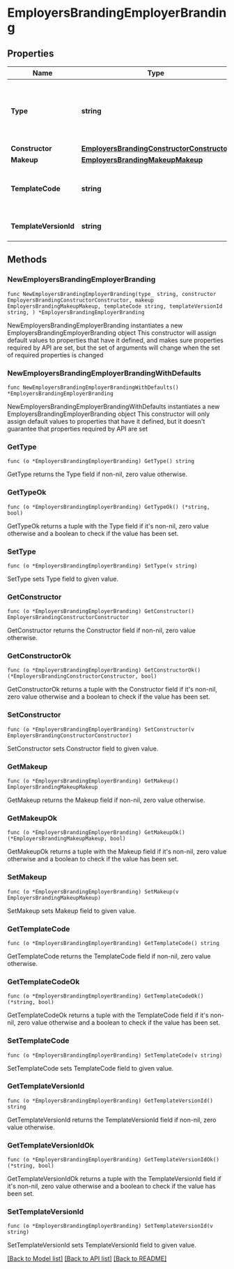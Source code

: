# EmployersBrandingEmployerBranding

## Properties

Name | Type | Description | Notes
------------ | ------------- | ------------- | -------------
**Type** | **string** | Тип брендирования   * constructor - Брендирование типом конструктор          * makeup      - Брендирование типом makeup (хамелеон)  | 
**Constructor** | [**EmployersBrandingConstructorConstructor**](EmployersBrandingConstructorConstructor.md) |  | 
**Makeup** | [**EmployersBrandingMakeupMakeup**](EmployersBrandingMakeupMakeup.md) |  | 
**TemplateCode** | **string** | Уникальный код активного бренд шаблона страницы в формате \&quot;makeup:\\d+\&quot; | 
**TemplateVersionId** | **string** | Идентификатор активной версии бренд шаблона страницы | 

## Methods

### NewEmployersBrandingEmployerBranding

`func NewEmployersBrandingEmployerBranding(type_ string, constructor EmployersBrandingConstructorConstructor, makeup EmployersBrandingMakeupMakeup, templateCode string, templateVersionId string, ) *EmployersBrandingEmployerBranding`

NewEmployersBrandingEmployerBranding instantiates a new EmployersBrandingEmployerBranding object
This constructor will assign default values to properties that have it defined,
and makes sure properties required by API are set, but the set of arguments
will change when the set of required properties is changed

### NewEmployersBrandingEmployerBrandingWithDefaults

`func NewEmployersBrandingEmployerBrandingWithDefaults() *EmployersBrandingEmployerBranding`

NewEmployersBrandingEmployerBrandingWithDefaults instantiates a new EmployersBrandingEmployerBranding object
This constructor will only assign default values to properties that have it defined,
but it doesn't guarantee that properties required by API are set

### GetType

`func (o *EmployersBrandingEmployerBranding) GetType() string`

GetType returns the Type field if non-nil, zero value otherwise.

### GetTypeOk

`func (o *EmployersBrandingEmployerBranding) GetTypeOk() (*string, bool)`

GetTypeOk returns a tuple with the Type field if it's non-nil, zero value otherwise
and a boolean to check if the value has been set.

### SetType

`func (o *EmployersBrandingEmployerBranding) SetType(v string)`

SetType sets Type field to given value.


### GetConstructor

`func (o *EmployersBrandingEmployerBranding) GetConstructor() EmployersBrandingConstructorConstructor`

GetConstructor returns the Constructor field if non-nil, zero value otherwise.

### GetConstructorOk

`func (o *EmployersBrandingEmployerBranding) GetConstructorOk() (*EmployersBrandingConstructorConstructor, bool)`

GetConstructorOk returns a tuple with the Constructor field if it's non-nil, zero value otherwise
and a boolean to check if the value has been set.

### SetConstructor

`func (o *EmployersBrandingEmployerBranding) SetConstructor(v EmployersBrandingConstructorConstructor)`

SetConstructor sets Constructor field to given value.


### GetMakeup

`func (o *EmployersBrandingEmployerBranding) GetMakeup() EmployersBrandingMakeupMakeup`

GetMakeup returns the Makeup field if non-nil, zero value otherwise.

### GetMakeupOk

`func (o *EmployersBrandingEmployerBranding) GetMakeupOk() (*EmployersBrandingMakeupMakeup, bool)`

GetMakeupOk returns a tuple with the Makeup field if it's non-nil, zero value otherwise
and a boolean to check if the value has been set.

### SetMakeup

`func (o *EmployersBrandingEmployerBranding) SetMakeup(v EmployersBrandingMakeupMakeup)`

SetMakeup sets Makeup field to given value.


### GetTemplateCode

`func (o *EmployersBrandingEmployerBranding) GetTemplateCode() string`

GetTemplateCode returns the TemplateCode field if non-nil, zero value otherwise.

### GetTemplateCodeOk

`func (o *EmployersBrandingEmployerBranding) GetTemplateCodeOk() (*string, bool)`

GetTemplateCodeOk returns a tuple with the TemplateCode field if it's non-nil, zero value otherwise
and a boolean to check if the value has been set.

### SetTemplateCode

`func (o *EmployersBrandingEmployerBranding) SetTemplateCode(v string)`

SetTemplateCode sets TemplateCode field to given value.


### GetTemplateVersionId

`func (o *EmployersBrandingEmployerBranding) GetTemplateVersionId() string`

GetTemplateVersionId returns the TemplateVersionId field if non-nil, zero value otherwise.

### GetTemplateVersionIdOk

`func (o *EmployersBrandingEmployerBranding) GetTemplateVersionIdOk() (*string, bool)`

GetTemplateVersionIdOk returns a tuple with the TemplateVersionId field if it's non-nil, zero value otherwise
and a boolean to check if the value has been set.

### SetTemplateVersionId

`func (o *EmployersBrandingEmployerBranding) SetTemplateVersionId(v string)`

SetTemplateVersionId sets TemplateVersionId field to given value.



[[Back to Model list]](../README.md#documentation-for-models) [[Back to API list]](../README.md#documentation-for-api-endpoints) [[Back to README]](../README.md)


